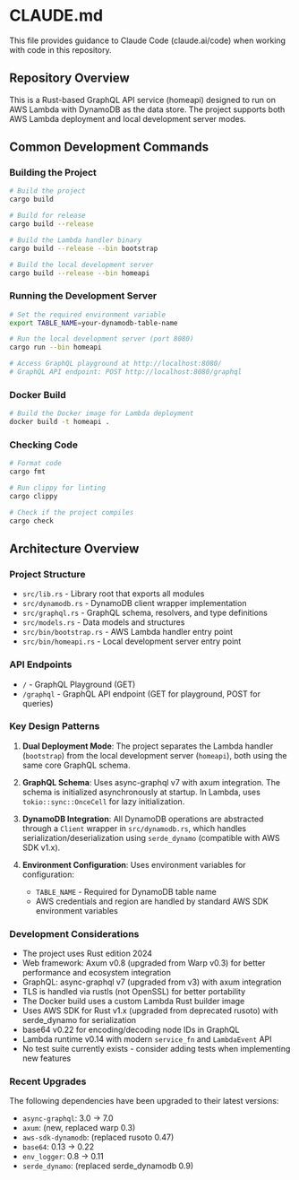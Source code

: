 # CLAUDE.md

This file provides guidance to Claude Code (claude.ai/code) when working with code in this repository.

## Repository Overview

This is a Rust-based GraphQL API service (homeapi) designed to run on AWS Lambda with DynamoDB as the data store. The project supports both AWS Lambda deployment and local development server modes.

## Common Development Commands

### Building the Project

```bash
# Build the project
cargo build

# Build for release
cargo build --release

# Build the Lambda handler binary
cargo build --release --bin bootstrap

# Build the local development server
cargo build --release --bin homeapi
```

### Running the Development Server

```bash
# Set the required environment variable
export TABLE_NAME=your-dynamodb-table-name

# Run the local development server (port 8080)
cargo run --bin homeapi

# Access GraphQL playground at http://localhost:8080/
# GraphQL API endpoint: POST http://localhost:8080/graphql
```

### Docker Build

```bash
# Build the Docker image for Lambda deployment
docker build -t homeapi .
```

### Checking Code

```bash
# Format code
cargo fmt

# Run clippy for linting
cargo clippy

# Check if the project compiles
cargo check
```

## Architecture Overview

### Project Structure

- `src/lib.rs` - Library root that exports all modules
- `src/dynamodb.rs` - DynamoDB client wrapper implementation
- `src/graphql.rs` - GraphQL schema, resolvers, and type definitions
- `src/models.rs` - Data models and structures
- `src/bin/bootstrap.rs` - AWS Lambda handler entry point
- `src/bin/homeapi.rs` - Local development server entry point

### API Endpoints

- `/` - GraphQL Playground (GET)
- `/graphql` - GraphQL API endpoint (GET for playground, POST for queries)

### Key Design Patterns

1. **Dual Deployment Mode**: The project separates the Lambda handler (`bootstrap`) from the local development server (`homeapi`), both using the same core GraphQL schema.

2. **GraphQL Schema**: Uses async-graphql v7 with axum integration. The schema is initialized asynchronously at startup. In Lambda, uses `tokio::sync::OnceCell` for lazy initialization.

3. **DynamoDB Integration**: All DynamoDB operations are abstracted through a `Client` wrapper in `src/dynamodb.rs`, which handles serialization/deserialization using `serde_dynamo` (compatible with AWS SDK v1.x).

4. **Environment Configuration**: Uses environment variables for configuration:
   - `TABLE_NAME` - Required for DynamoDB table name
   - AWS credentials and region are handled by standard AWS SDK environment variables

### Development Considerations

- The project uses Rust edition 2024
- Web framework: Axum v0.8 (upgraded from Warp v0.3) for better performance and ecosystem integration
- GraphQL: async-graphql v7 (upgraded from v3) with axum integration
- TLS is handled via rustls (not OpenSSL) for better portability
- The Docker build uses a custom Lambda Rust builder image
- Uses AWS SDK for Rust v1.x (upgraded from deprecated rusoto) with serde_dynamo for serialization
- base64 v0.22 for encoding/decoding node IDs in GraphQL
- Lambda runtime v0.14 with modern `service_fn` and `LambdaEvent` API
- No test suite currently exists - consider adding tests when implementing new features

### Recent Upgrades

The following dependencies have been upgraded to their latest versions:
- `async-graphql`: 3.0 → 7.0
- `axum`: (new, replaced warp 0.3)
- `aws-sdk-dynamodb`: (replaced rusoto 0.47)
- `base64`: 0.13 → 0.22
- `env_logger`: 0.8 → 0.11
- `serde_dynamo`: (replaced serde_dynamodb 0.9)
